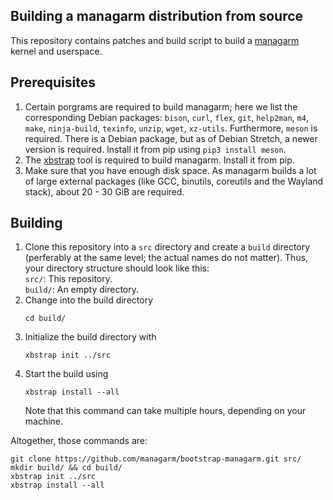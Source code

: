 
Building a managarm distribution from source
-------------

This repository contains patches and build script to build a [managarm](https://github.com/managarm/managarm) kernel and userspace.

## Prerequisites

1.  Certain porgrams are required to build managarm;
    here we list the corresponding Debian packages:
    `bison`, `curl`, `flex`, `git`, `help2man`, `m4`, `make`, `ninja-build`, `texinfo`, `unzip`, `wget`, `xz-utils`.
    Furthermore, `meson` is required. There is a Debian package, but as of Debian Stretch, a newer version is required.
    Install it from pip using `pip3 install meson`.
1.  The [xbstrap](https://github.com/managarm/xbstrap) tool is required to build managarm. Install it from pip.
1.  Make sure that you have enough disk space. As managarm builds a lot of large external packages
    (like GCC, binutils, coreutils and the Wayland stack), about 20 - 30 GiB are required.

## Building

1.  Clone this repository into a `src` directory and create a `build` directory
    (perferably at the same level; the actual names do not matter).
    Thus, your directory structure should look like this:<br>
    `src/`: This repository.<br>
    `build/`: An empty directory.
1.  Change into the build directory
    ```
    cd build/
    ```
1.  Initialize the build directory with
    ```
    xbstrap init ../src
    ```
1.  Start the build using
    ```
    xbstrap install --all
    ```
    Note that this command can take multiple hours, depending on your machine.

Altogether, those commands are:
```
git clone https://github.com/managarm/bootstrap-managarm.git src/
mkdir build/ && cd build/
xbstrap init ../src
xbstrap install --all
```
